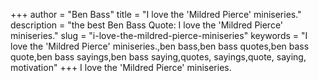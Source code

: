 +++
author = "Ben Bass"
title = "I love the 'Mildred Pierce' miniseries."
description = "the best Ben Bass Quote: I love the 'Mildred Pierce' miniseries."
slug = "i-love-the-mildred-pierce-miniseries"
keywords = "I love the 'Mildred Pierce' miniseries.,ben bass,ben bass quotes,ben bass quote,ben bass sayings,ben bass saying,quotes, sayings,quote, saying, motivation"
+++
I love the 'Mildred Pierce' miniseries.
